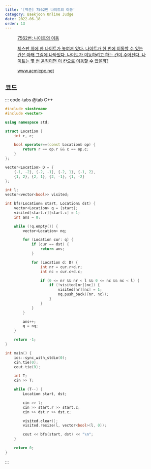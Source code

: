 ```yaml
---
title: '[백준] 7562번 나이트의 이동'
category: Baekjoon Online Judge
date: 2022-06-18
order: 13
---
```


<figure class="opengraph"><a href="https://www.acmicpc.net/problem/7562" data-source-url="https://www.acmicpc.net/problem/7562">
<div class="og-image" style="background-image: url('https://drive.google.com/uc?export=view&id=1nCax5mgwtYA82T46I_ntU1afsBBNkrLr');"></div>
<div class="og-text">
<p class="og-title">7562번: 나이트의 이동</p>
<p class="og-desc">체스판 위에 한 나이트가 놓여져 있다. 나이트가 한 번에 이동할 수 있는 칸은 아래 그림에 나와있다. 나이트가 이동하려고 하는 칸이 주어진다. 나이트는 몇 번 움직이면 이 칸으로 이동할 수 있을까?</p>
<p class="og-host">www.acmicpc.net</p></div></a></figure>

## 코드
::: code-tabs
@tab C++
```cpp
#include <iostream>
#include <vector>

using namespace std;

struct Location {
    int r, c;

    bool operator==(const Location& op) {
        return r == op.r && c == op.c;
    }
};

vector<Location> D = {
    {-1, -2}, {-2, -1}, {-2, 1}, {-1, 2},
    {1, 2}, {2, 1}, {2, -1}, {1, -2}
};

int l;
vector<vector<bool>> visited;

int bfs(Location& start, Location& dst) {
    vector<Location> q = {start};
    visited[start.r][start.c] = 1;
    int ans = 0;

    while (!q.empty()) {
        vector<Location> nq;

        for (Location cur: q) {
            if (cur == dst) {
                return ans;
            }

            for (Location d: D) {
                int nr = cur.r+d.r;
                int nc = cur.c+d.c;

                if (0 <= nr && nr < l && 0 <= nc && nc < l) {
                    if (!visited[nr][nc]) {
                        visited[nr][nc] = 1;
                        nq.push_back({nr, nc});
                    }
                }
            }
        }

        ans++;
        q = nq;
    }

    return -1;
}

int main() {
    ios::sync_with_stdio(0);
    cin.tie(0);
    cout.tie(0);

    int T;
    cin >> T;

    while (T--) {
        Location start, dst;

        cin >> l;
        cin >> start.r >> start.c;
        cin >> dst.r >> dst.c;

        visited.clear();
        visited.resize(l, vector<bool>(l, 0));

        cout << bfs(start, dst) << "\n";
    }

    return 0;
}
```
:::
